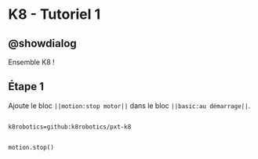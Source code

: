 # K8 - Tutoriel 1

## @showdialog

Ensemble K8 !

## Étape 1

Ajoute le bloc ``||motion:stop motor||`` dans le bloc ``||basic:au démarrage||``.

```package

k8robotics=github:k8robotics/pxt-k8

```

```blocks

motion.stop()

```
